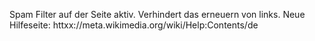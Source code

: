 Spam Filter auf der Seite aktiv. Verhindert das erneuern von links. Neue
Hilfeseite: httxx://meta.wikimedia.org/wiki/Help:Contents/de